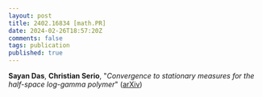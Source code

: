 ```yaml
---
layout: post
title: 2402.16834 [math.PR]
date: 2024-02-26T18:57:20Z
comments: false
tags: publication
published: true
---
```


<b>Sayan Das</b>, <b>Christian Serio</b>, "<i>Convergence to stationary measures for the half-space log-gamma polymer</i>" ([arXiv](http://arxiv.org/abs/2402.16834v2))
